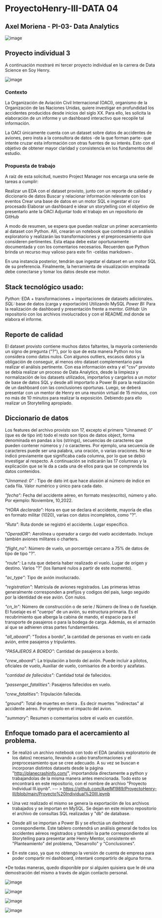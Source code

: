 # ProyectoHenry-III-DATA 04
## Axel Moriena - PI-03- Data Analytics

![image](https://user-images.githubusercontent.com/103937102/199312063-47a110ed-832d-4745-aced-7df92051e94d.png)

## Proyecto individual 3
A continuación mostraré mi tercer proyecto individual en la carrera de Data Science en Soy Henry.

![image](https://user-images.githubusercontent.com/103937102/200990834-5461ee69-cde1-4b81-b73a-d521f56a2773.png)

### Contexto
La Organización de Aviación Civil Internacional (OACI), organismo de la Organización de las Naciones Unidas, quiere investigar en profundidad los accidentes producidos desde inicios del siglo XX. Para ello, les solicita la elaboración de un informe y un dashboard interactivo que recopile tal información.

La OACI únicamente cuenta con un dataset sobre datos de accidentes de aviones, pero insta a la consultora de datos -de la que forman parte- que intente cruzar esta información con otras fuentes de su interés. Esto con el objetivo de obtener mayor claridad y consistencia en los fundamentos del estudio.

### Propuesta de trabajo
A raíz de esta solicitud, nuestro Project Manager nos encarga una serie de tareas a cumplir:

Realizar un EDA con el dataset provisto, junto con un reporte de calidad y diccionario de datos
Buscar y relacionar información relevante con los eventos
Crear una base de datos en un motor SQL e ingestar el csv procesado
Elaborar un dashboard e idear un storytelling con el objetivo de presentarlo ante la OACI
Adjuntar todo el trabajo en un repositorio de GitHub

A modo de resumen, se espera que puedan realizar un primer acercamiento al dataset con Python. Allí, crearán un notebook que contendrá un análisis exploratorio y realizarán las transformaciones y el preprocesamiento que consideren pertinentes. Esta etapa debe estar oportunamente documentada y con los comentarios necesarios. Recuerden que Python brinda un recurso muy valioso para este fin -celdas markdown-.

En una instancia posterior, tendrán que ingestar el dataset en un motor SQL de su preferencia. Finalmente, la herramienta de visualización empleada debe conectarse y tomar los datos desde ese motor.

## Stack tecnológico usado:

*Python:* EDA + transformaciones + importaciones de datasets adicionales.
*SQL:* base de datos (carga y exportación) Utilizando MySQL
*Power BI:* Para la realización de dashboard y presentación frente a mentor.
*GitHub:* Un repositorio con los archivos involucrados y con el README.md donde se elabora el informe.

## Reporte de calidad
El dataset provisto contiene muchos datos faltantes, la mayoría conteniendo un signo de pregunta ("?"), por lo que de esta manera Python no los considera como datos nulos. Con algunos outliers, escasos datos y la obligación de conseguir, al menos otro dataset complementario para realizar el análisis pertinente.
Con esa información extra y el "csv" provisto se debía realizar un proceso de Data Analytics, desde la limpieza y normalización de los datasets utilizados, importarlos y cargarlos a un motor de  base de datos SQL y desde allí importarlo a Power Bi para la realización de un dashboard con las conclusiones oportunas. Luego, se deberá presentar con un mentor de Henry en una reunión virtual de 15 minutos, con no más de 10 minutos para realizar la exposición. Debiendo para ello realizar un Storytelling apropiado.

## Diccionario de datos
Los features del archivo provisto son 17, excepto el primero "Unnamed: 0" (que es de tipo int) todo el resto son tipos de datos object, forma denominada en pandas a los (strings), secuencias de caracteres que pueden contener números y / o caracteres. Por ejemplo, una secuencia de caracteres puede ser una palabra, una oración, o varias oraciones. 
No se indicó previamente que significaba cada columna, por lo que se debió investigar al respecto. A continuación se indicarán las 17 columnas y la explicación que se le da a cada una de ellos para que se comprenda los datos contenidos.

*"Unnamed: 0" :* Tipo de dato int que hace alusión al número de indice en cada fila. Valor numérico y único para cada dato.

*"fecha":* Fecha del accidente aéreo, en formato mes(escrito), número y año. Por ejemplo: Noviembre, 10,2022.

*"HORA declarada":* Hora en que se declara el accidente, mayoría de ellas en formato militar (1020), varias con datos incompletos, como "?".	

*"Ruta":* Ruta donde se registró el accidente. Lugar específico.	

*"OperadOR":* Aerolínea u operador a cargo del vuelo accidentado. Incluye también aviones militares o charters.	

*"flight_no":* Número de vuelo, un porcentaje cercano	a 75% de datos de tipo de tipo "?".

*"route":* La ruta que debería haber realizado el vuelo. Lugar de origen y destino.	Varios "?" (los llamaré nulos a partir de este momento).

*"ac_type":* Tipo de avión involucrado.	

*"registration":* Matrícula de aviones registrados. Las primeras letras generalmente corresponden a prefijos y codigos del pais, luego seguido por la identidad de ese avión.	Con nulos.

*"cn_ln":* Número de construcción o de serie / Número de línea o de fuselaje.	El fuselaje es el "cuerpo" de un avión, su estructura primaria. Es el recubrimiento que alberga la cabina de mando, el espacio para el transporte de pasajeros o para la bodega de carga. Además, es el armazón al que se adhieren otras partes fundamentales.

*"all_aboard":* "Todos a bordo", la cantidad de personas en vuelo en cada avión, entre pasajeros y tripulantes.	

*"PASAJEROS A BORDO":* Cantidad de pasajeros a bordo.

*"crew_aboard":* La tripulación a bordo del avión. Puede incluir a pilotos, oficiales de vuelo, Auxiliar de vuelo, comisarios de a bordo y azafatas.	

*"cantidad de fallecidos":* Cantidad total de fallecidos.	

*"passenger_fatalities":* Pasajeros fallecidos en vuelo.	

*"crew_fatalities":* Tripulación fallecida.	

*"ground":* Total de muertes en tierra . Es decir muertes "indirectas" al accidente aéreo. Por ejemplo en el impacto del avion.	

*"summary":* Resumen o comentarios sobre el vuelo en cuestión.

## Enfoque tomado para el acercamiento al problema.
* Se realizó un archivo notebook con todo el EDA (analisis exploratorio de los datos) necesario, llevando a cabo transformaciones y el preprocesamiento que se cree adecuado. A su vez se buscan e incorporan distintos datasets desde la página "http://planecrashinfo.com/", importandola directamente a python y trabajandolas de la misma manera antes mencionada. Todo esto se encontrará en este repositorio, con el nombre de archivo "Proyecto Individual III.ipynb". --- > https://github.com/AxelM1989/ProyectoHenry-III/blob/main/Proyecto%20Individual%20III.ipynb

* Una vez realizado el mismo se genera la exportación de los archivos trabajados y se importan en MySQL. Se dejan en este mismo repositorio el archivo de consultas SQL realizadas y "db" de database. 

* Desde allí se importan a Power Bi y se efectúa un dashboard correspondiente. Este tablero contendrá un análisis general de todos los accidentes aéreos registrados y también la parte correspondiente al Storytelling para presentar ante Henry Mentor, consistente en "Planteamiento" del problema, "Desarrollo" y "Conclusiones". 
* En este caso, ya que no obtengo la versión de cuenta de empresa para poder compartir mi dashboard, intentaré compartirlo de alguna forma. 

*De todas maneras, quedo disponible por si alguien quisiera que le dé una demostración del mismo a través de algún contacto personal.

![image](https://user-images.githubusercontent.com/103937102/200997764-4ef81ca9-3af7-4ded-a34d-9bbd326a6a4c.png) 

![image](https://user-images.githubusercontent.com/103937102/200998378-212af6ce-6beb-4602-be14-9ff5045a622b.png)


![image](https://user-images.githubusercontent.com/103937102/200997850-29bf9a9a-4b03-4209-b41a-377b927b2e80.png)


![image](https://user-images.githubusercontent.com/103937102/200997880-31b43261-a856-4a25-ad1a-e05d83b880bc.png)





